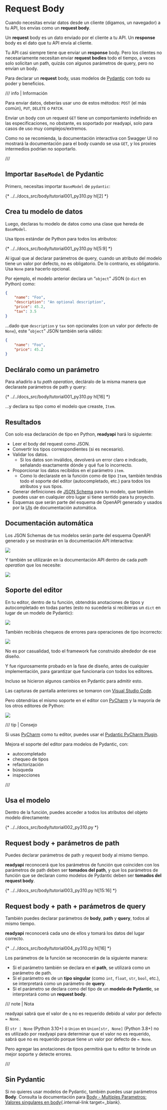 # Request Body

Cuando necesitas enviar datos desde un cliente (digamos, un navegador) a tu API, los envías como un **request body**.

Un **request** body es un dato enviado por el cliente a tu API. Un **response** body es el dato que tu API envía al cliente.

Tu API casi siempre tiene que enviar un **response** body. Pero los clientes no necesariamente necesitan enviar **request bodies** todo el tiempo, a veces solo solicitan un path, quizás con algunos parámetros de query, pero no envían un body.

Para declarar un **request** body, usas modelos de <a href="https://docs.pydantic.dev/" class="external-link" target="_blank">Pydantic</a> con todo su poder y beneficios.

/// info | Información

Para enviar datos, deberías usar uno de estos métodos: `POST` (el más común), `PUT`, `DELETE` o `PATCH`.

Enviar un body con un request `GET` tiene un comportamiento indefinido en las especificaciones, no obstante, es soportado por readyapi, solo para casos de uso muy complejos/extremos.

Como no se recomienda, la documentación interactiva con Swagger UI no mostrará la documentación para el body cuando se usa `GET`, y los proxies intermedios podrían no soportarlo.

///

## Importar `BaseModel` de Pydantic

Primero, necesitas importar `BaseModel` de `pydantic`:

{* ../../docs_src/body/tutorial001_py310.py hl[2] *}

## Crea tu modelo de datos

Luego, declaras tu modelo de datos como una clase que hereda de `BaseModel`.

Usa tipos estándar de Python para todos los atributos:

{* ../../docs_src/body/tutorial001_py310.py hl[5:9] *}

Al igual que al declarar parámetros de query, cuando un atributo del modelo tiene un valor por defecto, no es obligatorio. De lo contrario, es obligatorio. Usa `None` para hacerlo opcional.

Por ejemplo, el modelo anterior declara un “`object`” JSON (o `dict` en Python) como:

```JSON
{
    "name": "Foo",
    "description": "An optional description",
    "price": 45.2,
    "tax": 3.5
}
```

...dado que `description` y `tax` son opcionales (con un valor por defecto de `None`), este “`object`” JSON también sería válido:

```JSON
{
    "name": "Foo",
    "price": 45.2
}
```

## Decláralo como un parámetro

Para añadirlo a tu *path operation*, decláralo de la misma manera que declaraste parámetros de path y query:

{* ../../docs_src/body/tutorial001_py310.py hl[16] *}

...y declara su tipo como el modelo que creaste, `Item`.

## Resultados

Con solo esa declaración de tipo en Python, **readyapi** hará lo siguiente:

* Leer el body del request como JSON.
* Convertir los tipos correspondientes (si es necesario).
* Validar los datos.
    * Si los datos son inválidos, devolverá un error claro e indicado, señalando exactamente dónde y qué fue lo incorrecto.
* Proporcionar los datos recibidos en el parámetro `item`.
    * Como lo declaraste en la función como de tipo `Item`, también tendrás todo el soporte del editor (autocompletado, etc.) para todos los atributos y sus tipos.
* Generar definiciones de <a href="https://json-schema.org" class="external-link" target="_blank">JSON Schema</a> para tu modelo, que también puedes usar en cualquier otro lugar si tiene sentido para tu proyecto.
* Esquemas que serán parte del esquema de OpenAPI generado y usados por la <abbr title="User Interfaces">UIs</abbr> de documentación automática.

## Documentación automática

Los JSON Schemas de tus modelos serán parte del esquema OpenAPI generado y se mostrarán en la documentación API interactiva:

<img src="/img/tutorial/body/image01.png">

Y también se utilizarán en la documentación API dentro de cada *path operation* que los necesite:

<img src="/img/tutorial/body/image02.png">

## Soporte del editor

En tu editor, dentro de tu función, obtendrás anotaciones de tipos y autocompletado en todas partes (esto no sucedería si recibieras un `dict` en lugar de un modelo de Pydantic):

<img src="/img/tutorial/body/image03.png">

También recibirás chequeos de errores para operaciones de tipo incorrecto:

<img src="/img/tutorial/body/image04.png">

No es por casualidad, todo el framework fue construido alrededor de ese diseño.

Y fue rigurosamente probado en la fase de diseño, antes de cualquier implementación, para garantizar que funcionaría con todos los editores.

Incluso se hicieron algunos cambios en Pydantic para admitir esto.

Las capturas de pantalla anteriores se tomaron con <a href="https://code.visualstudio.com" class="external-link" target="_blank">Visual Studio Code</a>.

Pero obtendrías el mismo soporte en el editor con <a href="https://www.jetbrains.com/pycharm/" class="external-link" target="_blank">PyCharm</a> y la mayoría de los otros editores de Python:

<img src="/img/tutorial/body/image05.png">

/// tip | Consejo

Si usas <a href="https://www.jetbrains.com/pycharm/" class="external-link" target="_blank">PyCharm</a> como tu editor, puedes usar el <a href="https://github.com/koxudaxi/pydantic-pycharm-plugin/" class="external-link" target="_blank">Pydantic PyCharm Plugin</a>.

Mejora el soporte del editor para modelos de Pydantic, con:

* autocompletado
* chequeo de tipos
* refactorización
* búsqueda
* inspecciones

///

## Usa el modelo

Dentro de la función, puedes acceder a todos los atributos del objeto modelo directamente:

{* ../../docs_src/body/tutorial002_py310.py *}

## Request body + parámetros de path

Puedes declarar parámetros de path y request body al mismo tiempo.

**readyapi** reconocerá que los parámetros de función que coinciden con los parámetros de path deben ser **tomados del path**, y que los parámetros de función que se declaran como modelos de Pydantic deben ser **tomados del request body**.

{* ../../docs_src/body/tutorial003_py310.py hl[15:16] *}

## Request body + path + parámetros de query

También puedes declarar parámetros de **body**, **path** y **query**, todos al mismo tiempo.

**readyapi** reconocerá cada uno de ellos y tomará los datos del lugar correcto.

{* ../../docs_src/body/tutorial004_py310.py hl[16] *}

Los parámetros de la función se reconocerán de la siguiente manera:

* Si el parámetro también se declara en el **path**, se utilizará como un parámetro de path.
* Si el parámetro es de un **tipo singular** (como `int`, `float`, `str`, `bool`, etc.), se interpretará como un parámetro de **query**.
* Si el parámetro se declara como del tipo de un **modelo de Pydantic**, se interpretará como un **request body**.

/// note | Nota

readyapi sabrá que el valor de `q` no es requerido debido al valor por defecto `= None`.

El `str | None` (Python 3.10+) o `Union` en `Union[str, None]` (Python 3.8+) no es utilizado por readyapi para determinar que el valor no es requerido, sabrá que no es requerido porque tiene un valor por defecto de `= None`.

Pero agregar las anotaciones de tipos permitirá que tu editor te brinde un mejor soporte y detecte errores.

///

## Sin Pydantic

Si no quieres usar modelos de Pydantic, también puedes usar parámetros **Body**. Consulta la documentación para [Body - Multiples Parametros: Valores singulares en body](body-multiple-params.md#singular-values-in-body){.internal-link target=_blank}.
